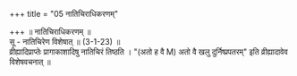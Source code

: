 +++
title = "05 नातिचिराधिकरणम्"

+++
॥ नातिचिराधिकरणम् ॥  
सू - नातिचिरेण विशेषात् ॥ (3-1-23) ॥   
व्रीह्यादिप्राप्तेः प्रागाकाशादिषु नातिचिरं तिष्ठति । "(अतो ह वै M) अतो वै खलु दुर्निष्प्रपतरम्" इति व्रीह्यादावेव विशेषवचनात् ॥